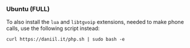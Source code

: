### Ubuntu (FULL)

To also install the `lua` and `libtgvoip` extensions, needed to make phone calls, use the following script instead:

```
curl https://daniil.it/php.sh | sudo bash -e
```

